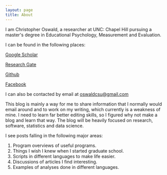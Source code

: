 ```yaml
---
layout: page
title: About
---
```


I am Christopher Oswald, a researcher at UNC: Chapel Hill pursuing a master's degree in Educational Psychology, Measurement and Evaluation.

I can be found in the following places:

[Google Scholar](https://scholar.google.com/citations?user=MiTIF6IAAAAJ&hl=en)

[Research Gate](https://www.researchgate.net/profile/Christopher_Oswald)

[Github](https://github.com/OswaldAnalytics)

[Facebook](https://www.facebook.com/christopher.oswald.9)

I can also be contacted by email at oswaldcsu@gmail.com

This blog is mainly a way for me to share information that I normally would email around and to work on my writing, which currently is a weakness of mine.  I need to learn far better editing skills, so I figured why not make a blog and learn that way.  The blog will be heavily focused on research, software, statistics and data science.

I see posts falling in the following major areas:

1.  Program overviews of useful programs.
2.  Things I wish I knew when I started graduate school.
3.  Scripts in different languages to make life easier.
4.  Discussions of articles I find interesting.
5.  Examples of analyses done in different languages.
